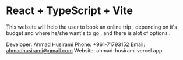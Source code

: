 # React + TypeScript + Vite

This website will help the user to book an online trip , depending on it's budget and where he/she want's to go , and there is alot of options .

Developer: Ahmad Husirami
Phone: +961-71793152
Email: ahmadhusirami@gmail.com
Website: ahmad-husirami.vercel.app
